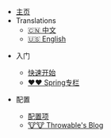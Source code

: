 <!--
 * @Descripttion: 
 * @version: 
 * @Author: 冉勇
 * @Date: 2021-04-20 10:24:20
 * @LastEditTime: 2021-04-20 16:18:55
-->
- [主页](/)
- Translations
    - [:cn: 中文](/zh-cn/)
    - [:us: English](/en-us/)
    
* 入门
  * [快速开始](/zh-cn/AutoJS/AutoJS.md)
  * [❤️❤️ Spring专栏]("https://spring.throwx.cn")

* 配置
  * [配置项](/zh-cn/Python/爬虫(Spider).md)
  * [🐮🐮 Throwable's Blog]("https://throwx.cn")
